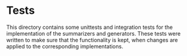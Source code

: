 # Tests

This directory contains some unittests and integration tests for the implementation of the summarizers and generators. These tests were written to make sure that the functionality is kept, when changes are applied to the corresponding implementations.